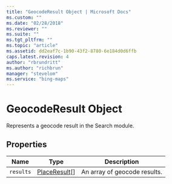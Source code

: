 ```yaml
---
title: "GeocodeResult Object | Microsoft Docs"
ms.custom: ""
ms.date: "02/28/2018"
ms.reviewer: ""
ms.suite: ""
ms.tgt_pltfrm: ""
ms.topic: "article"
ms.assetid: dd2eaf7c-1b90-43f2-8780-6e184d0d6ffb
caps.latest.revision: 4
author: "rbrundritt"
ms.author: "richbrun"
manager: "stevelom"
ms.service: "bing-maps"
---
```

# GeocodeResult Object
Represents a geocode result in the Search module.

## Properties

Name          | Type                                             | Description
------------- | ------------------------------------------------ | ------------------------------------
`results`       | [PlaceResult](../v8-web-control/placeresult-object.md)[]         | An array of geocode results.
